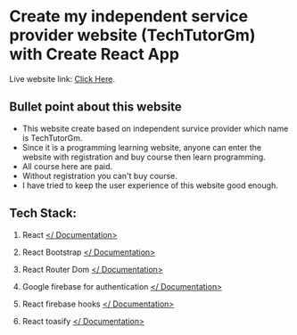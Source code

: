 # Create my independent service provider website (TechTutorGm) with Create React App

Live website link: [Click Here](https://tech-tutor-bd.web.app/).

## Bullet point about this website

* This website create based on independent survice provider which name is TechTutorGm.
* Since it is a programming learning website, anyone can enter the website with registration and buy course then learn programming.
* All course here are paid.
* Without registration you can't buy course.
* I have tried to keep the user experience of this website good enough.

## Tech Stack:

1.  React [</ Documentation>](https://reactjs.org/docs/getting-started.html)
    
2.  React Bootstrap [</ Documentation>](https://react-bootstrap.github.io/getting-started/introduction)
    
3.  React Router Dom [</ Documentation>](https://reactrouter.com/docs/en/v6/getting-started/overview)

4. Google firebase for authentication [</ Documentation>](https://console.firebase.google.com/u/0/)

5. React firebase hooks [</ Documentation>](https://github.com/csfrequency/react-firebase-hooks)

6. React toasify [</ Documentation>](https://www.npmjs.com/package/react-toastify)